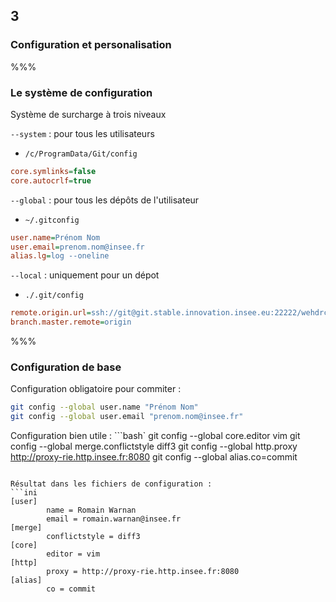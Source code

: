 <!-- .slide: data-background-image="images/logo-git.png" data-background-size="600px" class="chapter" -->
## 3
### Configuration et personalisation


%%%


<!-- .slide: class="slide" data-background-image="images/logo-git.png" data-background-size="600px" -->
### Le système de configuration

Système de surcharge à trois niveaux

`--system` : pour tous les utilisateurs
 - `/c/ProgramData/Git/config`

```ini
core.symlinks=false
core.autocrlf=true
```

`--global` : pour tous les dépôts de l'utilisateur
 - `~/.gitconfig`

```ini
user.name=Prénom Nom
user.email=prenom.nom@insee.fr
alias.lg=log --oneline
```

`--local` : uniquement pour un dépot
 - `./.git/config`

```ini
remote.origin.url=ssh://git@git.stable.innovation.insee.eu:22222/wehdrc/formation-git.git
branch.master.remote=origin
```


%%%

<!-- .slide: class="slide" data-background-image="images/logo-git.png" data-background-size="600px" -->
### Configuration de base

Configuration obligatoire pour commiter :
```bash
git config --global user.name "Prénom Nom"
git config --global user.email "prenom.nom@insee.fr"
```

Configuration bien utile :
```bash`
git config --global core.editor vim
git config --global merge.conflictstyle diff3
git config --global http.proxy http://proxy-rie.http.insee.fr:8080
git config --global alias.co=commit 
```

Résultat dans les fichiers de configuration :
```ini
[user]
        name = Romain Warnan
        email = romain.warnan@insee.fr
[merge]
		conflictstyle = diff3
[core]
        editor = vim
[http]
        proxy = http://proxy-rie.http.insee.fr:8080
[alias]
		co = commit
```